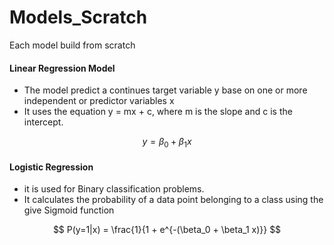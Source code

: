 # Models_Scratch
Each model build from scratch


#### Linear Regression Model
- The model predict a continues target variable y base on one or more independent or predictor variables x
- It uses the equation y = mx + c, where m is the slope and c is the intercept.

$$
y = \beta_0 + \beta_1 x
$$


#### Logistic Regression
- it is used for Binary classification problems.
- It calculates the probability of a data point belonging to a class  using the give Sigmoid function

$$
P(y=1|x) = \frac{1}{1 + e^{-(\beta_0 + \beta_1 x)}}
$$



